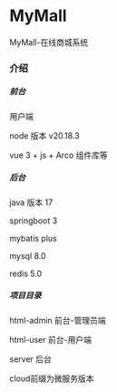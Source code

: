 # MyMall

MyMall-在线商城系统

### 介绍

##### 前台

用户端

node 版本 v20.18.3

vue 3 + js + Arco 组件库等

##### 后台

java 版本 17

springboot 3

mybatis plus

mysql 8.0

redis 5.0

##### 项目目录

html-admin 前台-管理员端

html-user 前台-用户端

server 后台

cloud前缀为微服务版本
